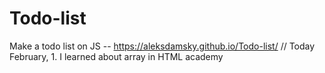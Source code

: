 # Todo-list
Make a todo list on JS -- https://aleksdamsky.github.io/Todo-list/
// Today February, 1. I learned about array in HTML academy
